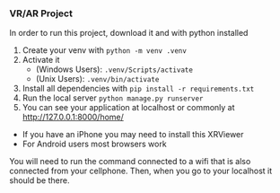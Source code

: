 ### VR/AR Project
In order to run this project, download it and with python installed
1. Create your venv with `python -m venv .venv`
2. Activate it 
    - (Windows Users): `.venv/Scripts/activate`
    - (Unix Users): `.venv/bin/activate`
3. Install all dependencies with `pip install -r requirements.txt`
4. Run the local server `python manage.py runserver`
5. You can see your application at localhost or commonly at http://127.0.0.1:8000/home/
- If you have an iPhone you may need to install this XRViewer
- For Android users most browsers work

You will need to run the command connected to a wifi that is also connected from your cellphone. Then, when you go to your localhost it should be there.
